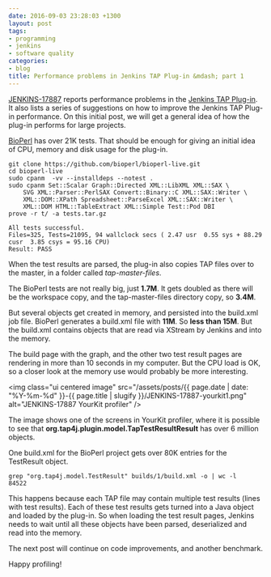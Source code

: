 ```yaml
---
date: 2016-09-03 23:28:03 +1300
layout: post
tags:
- programming
- jenkins
- software quality
categories:
- blog
title: Performance problems in Jenkins TAP Plug-in &mdash; part 1
---
```


[JENKINS-17887](https://issues.jenkins-ci.org/browse/JENKINS-17887) reports performance problems in the [Jenkins TAP Plug-in](https://wiki.jenkins-ci.org/display/JENKINS/TAP+Plugin). It also lists a series of suggestions on how to improve the Jenkins TAP Plug-in performance. On this initial post, we will get a general idea of how the plug-in performs for large projects.

[BioPerl](http://bioperl.org/) has over 21K tests. That should be enough for giving an initial idea of CPU, memory and disk usage for the plug-in.


```shell
git clone https://github.com/bioperl/bioperl-live.git
cd bioperl-live
sudo cpanm  -vv --installdeps --notest .
sudo cpanm Set::Scalar Graph::Directed XML::LibXML XML::SAX \
    SVG XML::Parser::PerlSAX Convert::Binary::C XML::SAX::Writer \
    XML::DOM::XPath Spreadsheet::ParseExcel XML::SAX::Writer \
    XML::DOM HTML::TableExtract XML::Simple Test::Pod DBI
prove -r t/ -a tests.tar.gz

All tests successful.
Files=325, Tests=21095, 94 wallclock secs ( 2.47 usr  0.55 sys + 88.29 cusr  3.85 csys = 95.16 CPU)
Result: PASS
```

When the test results are parsed, the plug-in also copies TAP files over to the master, in a folder called *tap-master-files*.

The BioPerl tests are not really big, just **1.7M**. It gets doubled as there will be the workspace copy, and the tap-master-files directory copy, so **3.4M**.

But several objects get created in memory, and persisted into the build.xml job file. BioPerl generates a build.xml file with **11M**. So **less than 15M**. But the build.xml contains objects that are read via XStream by Jenkins and into the memory.

The build page with the graph, and the other two test result pages are rendering in more than 10 seconds in my computer. But the CPU load is OK, so a closer look at the memory use would probably be more interesting.

<img class="ui centered image" src="/assets/posts/{{ page.date | date: "%Y-%m-%d" }}-{{ page.title | slugify }}/JENKINS-17887-yourkit1.png" alt="JENKINS-17887 YourKit profiler" />

The image shows one of the screens in YourKit profiler, where it is possible to see that **org.tap4j.plugin.model.TapTestResultResult** has over 6 million objects.

One build.xml for the BioPerl project gets over 80K entries for the TestResult object.

```shell
grep "org.tap4j.model.TestResult" builds/1/build.xml -o | wc -l
84522
```

This happens because each TAP file may contain multiple test results (lines with test results). Each of these test results gets turned into a Java object and loaded by the plug-in. So when loading the test result pages, Jenkins needs to wait until all these objects have been parsed, deserialized and read into the memory.

The next post will continue on code improvements, and another benchmark.

Happy profiling!
